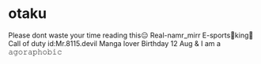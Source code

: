 # otaku
Please dont waste your time reading this😑 Real-namr_mirr E-sports👑king👑 Call of duty id:Mr.8115.devil Manga lover Birthday 12 Aug &amp; I am a 𝚊𝚐𝚘𝚛𝚊𝚙𝚑𝚘𝚋𝚒𝚌
